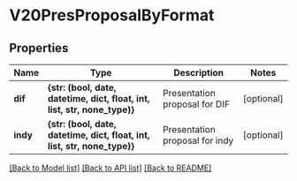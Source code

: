 # V20PresProposalByFormat


## Properties
Name | Type | Description | Notes
------------ | ------------- | ------------- | -------------
**dif** | **{str: (bool, date, datetime, dict, float, int, list, str, none_type)}** | Presentation proposal for DIF | [optional] 
**indy** | **{str: (bool, date, datetime, dict, float, int, list, str, none_type)}** | Presentation proposal for indy | [optional] 

[[Back to Model list]](../README.md#documentation-for-models) [[Back to API list]](../README.md#documentation-for-api-endpoints) [[Back to README]](../README.md)


